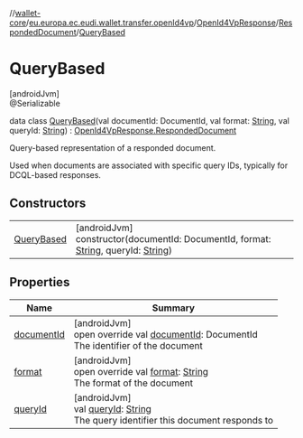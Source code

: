 //[wallet-core](../../../../../index.md)/[eu.europa.ec.eudi.wallet.transfer.openId4vp](../../../index.md)/[OpenId4VpResponse](../../index.md)/[RespondedDocument](../index.md)/[QueryBased](index.md)

# QueryBased

[androidJvm]\
@Serializable

data class [QueryBased](index.md)(val documentId: DocumentId, val format: [String](https://kotlinlang.org/api/latest/jvm/stdlib/kotlin-stdlib/kotlin/-string/index.html), val queryId: [String](https://kotlinlang.org/api/latest/jvm/stdlib/kotlin-stdlib/kotlin/-string/index.html)) : [OpenId4VpResponse.RespondedDocument](../index.md)

Query-based representation of a responded document.

Used when documents are associated with specific query IDs, typically for DCQL-based responses.

## Constructors

| | |
|---|---|
| [QueryBased](-query-based.md) | [androidJvm]<br>constructor(documentId: DocumentId, format: [String](https://kotlinlang.org/api/latest/jvm/stdlib/kotlin-stdlib/kotlin/-string/index.html), queryId: [String](https://kotlinlang.org/api/latest/jvm/stdlib/kotlin-stdlib/kotlin/-string/index.html)) |

## Properties

| Name | Summary |
|---|---|
| [documentId](document-id.md) | [androidJvm]<br>open override val [documentId](document-id.md): DocumentId<br>The identifier of the document |
| [format](format.md) | [androidJvm]<br>open override val [format](format.md): [String](https://kotlinlang.org/api/latest/jvm/stdlib/kotlin-stdlib/kotlin/-string/index.html)<br>The format of the document |
| [queryId](query-id.md) | [androidJvm]<br>val [queryId](query-id.md): [String](https://kotlinlang.org/api/latest/jvm/stdlib/kotlin-stdlib/kotlin/-string/index.html)<br>The query identifier this document responds to |
